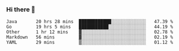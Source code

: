 ### Hi there 👋

<!--
**yeya24/yeya24** is a ✨ _special_ ✨ repository because its `README.md` (this file) appears on your GitHub profile.

Here are some ideas to get you started:

- 🔭 I’m currently working on ...
- 🌱 I’m currently learning ...
- 👯 I’m looking to collaborate on ...
- 🤔 I’m looking for help with ...
- 💬 Ask me about ...
- 📫 How to reach me: ...
- 😄 Pronouns: ...
- ⚡ Fun fact: ...
-->

<!--START_SECTION:waka-->
```text
Java       20 hrs 28 mins  ████████████░░░░░░░░░░░░░   47.39 % 
Go         19 hrs 5 mins   ███████████░░░░░░░░░░░░░░   44.19 % 
Other      1 hr 12 mins    ▓░░░░░░░░░░░░░░░░░░░░░░░░   02.78 % 
Markdown   56 mins         ▓░░░░░░░░░░░░░░░░░░░░░░░░   02.19 % 
YAML       29 mins         ▒░░░░░░░░░░░░░░░░░░░░░░░░   01.12 % 
```
<!--END_SECTION:waka-->
